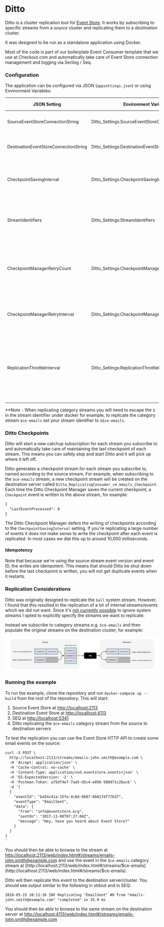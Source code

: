 # Ditto

Ditto is a cluster replication tool for [Event Store](http://eventstore.org). It works by subscribing to specific streams from a _source_ cluster and replicating them to a _destination_ cluster.

It was designed to be run as a standalone application using Docker. 

Most of the code is part of our boilerplate Event Consumer template that we use at Checkout.com and automatically take care of Event Store connection management and logging via Serilog / Seq.

### Configuration

The application can be configured via JSON (`appsettings.json`) or using Environment Variables:

| JSON Setting | Environment Variable | Default Value | Description |
| ------------ | -------------------- | ----------- | ----------- |
| SourceEventStoreConnectionString | Ditto_Settings:SourceEventStoreConnectionString |   | The source event store connection string |
| DestinationEventStoreConnectionString | Ditto_Settings:DestinationEventStoreConnectionString |   | The destination event store connection string |
| CheckpointSavingInterval | Ditto_Settings:CheckpointSavingInterval | 5000 | The interval in milliseconds before the current checkpoint is saved |
| StreamIdentifiers | Ditto_Settings:StreamIdentifiers |  | Semi-colon (`;`) separated identifiers of streams that should be replicated* |
| CheckpointManagerRetryCount | Ditto_Settings:CheckpointManagerRetryCount | 5 | The number of times the Checkpoint Manager should attempt to save the Checkpoint in the event of a failure
| CheckpointManagerRetryInterval | Ditto_Settings:CheckpointManagerRetryInterval | 1000 | The interval in milliseconds between Checkpoint Manager retries |
| ReplicationThrottleInterval | Ditto_Settings:ReplicationThrottleInterval | 0 | The interval in milliseconds to wait between events. This can be useful if you want to reduce the load on your source server |


**Note - When replicating category streams you will need to escape the `$` in the stream identifier under docker for example, to replicate the category stream `$ce-emails` set your stream identifier to `$$ce-emails`.

### Ditto Checkpoints

Ditto will start a new catchup subscription for each stream you subscribe to and automatically take care of maintaining the last checkpoint of each stream. This means you can safely stop and start Ditto and it will pick up where it left off. 

Ditto generates a checkpoint stream for each stream you subscribe to, named according to the source stream. For example, when subscribing to the `$ce-emails` stream, a new checkpoint stream will be created on the destination server called `Ditto_ReplicatingConsumer_ce_emails_Checkpoint`. Each time the Ditto Checkpoint Manager saves the current checkpoint, a `Checkpoint` event is written to the above stream, for example:

```
{
  "LastEventProcessed": 0
}
```

The Ditto Checkpoint Manager defers the writing of checkpoints according to the `CheckpointSavingInterval` setting. If you're replicating a large number of events it does not make sense to write the checkpoint after each event is replicated. In most cases we dial this up to around 10,000 milliseconds. 

#### Idempotency

Note that because we're using the source stream event version and event ID, the writes are idempotent. This means that should Ditto be shut down before the last checkpoint is written, you will not get duplicate events when it restarts.

### Replication Considerations

Ditto was originally designed to replicate the `$all` system stream. However, I found that this resulted in the replication of a lot of internal streams/events which we did not want. Since it's [not currently possible](https://github.com/EventStore/EventStore/issues/718) to ignore system streams I opted to explicitly specify the streams we want to replicate.

Instead we subscribe to category streams e.g. `$ce-emails` and then populate the original streams on the destination cluster, for example:

![Ditto in action](docs/img/ditto.png)

### Running the example

To run the example, clone the repository and run `docker-compose up --build` from the root of the repository. This will start:

1. Source Event Store at [http://localhost:2113](http://localhost:2113)
2. Destination Event Store at [http://localhost:4113](http://localhost:4113)
3. SEQ at [http://localhost:5341](http://localhost:5341)
4. Ditto replicating the `$ce-emails` category stream from the source to destination servers

To test the replication you can use the Event Store HTTP API to create some email events on the source:

```
curl -X POST \
  http://localhost:2113/streams/emails-john.smith@example.com \
  -H 'Accept: application/json' \
  -H 'Cache-Control: no-cache' \
  -H 'Content-Type: application/vnd.eventstore.events+json' \
  -H 'ES-ExpectedVersion: -2' \
  -H 'Postman-Token: a75df4e7-7aa5-d5c4-e056-580d71c28ac6' \
  -d '[
  {
    "eventId": "ba54c41a-15fe-4c0d-9687-6b017df77b37",
    "eventType": "EmailSent",
    "data": {
      "from": "info@eventstore.org",
      "sentOn": "2017-11-08T07:27:04Z",
      "message": "Hey, have you heard about Event Store?"
    }
  }
]
'
```

You should then be able to browse to the stream at [http://localhost:2113/web/index.html#/streams/emails-john.smith@example.com](http://localhost:2113/web/index.html#/streams/emails-john.smith@example.com) and see the event in the `$ce-emails` category stream at [http://localhost:2113/web/index.html#/streams/$ce-emails](http://localhost:2113/web/index.html#/streams/$ce-emails).

Ditto will then replicate this event to the destination server/cluster. You should see output similar to the following in stdout and in SEQ:

```
2018-05-15 10:11:16 INF Replicating "EmailSent" #0 from "emails-john.smith@example.com" "completed" in 35.9 ms
```

You should then be able to browse to the same stream on the destination server at [http://localhost:4113/web/index.html#/streams/emails-john.smith@example.com](http://localhost:4113/web/index.html#/streams/emails-john.smith@example.com)

